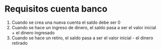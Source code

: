 # Requisitos cuenta banco

1. Cuando se crea una nueva cuenta el saldo debe ser 0
2. Cuando se hace un ingreso de dinero, el saldo pasa a ser el valor inicial + el dinero ingresado
3. Cuando se hace un retiro, el saldo pasa a ser el valor inicial - el dinero retirado
